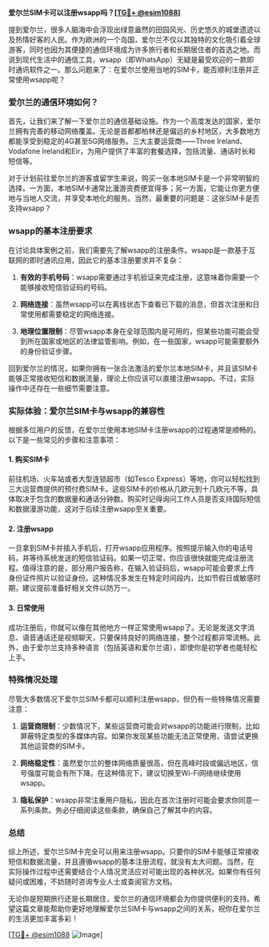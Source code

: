 **爱尔兰SIM卡可以注册wsapp吗？[[TG💪+ @esim1088](https://t.me/s/esim1088)]**

提到爱尔兰，很多人脑海中会浮现出绿意盎然的田园风光、历史悠久的城堡遗迹以及热情好客的人民。作为欧洲的一个岛国，爱尔兰不仅以其独特的文化吸引着全球游客，同时也因为其便捷的通信环境成为许多旅行者和长期居住者的首选之地。而说到现代生活中的通信工具，wsapp（即WhatsApp）无疑是最受欢迎的一款即时通讯软件之一。那么问题来了：在爱尔兰使用当地的SIM卡，能否顺利注册并正常使用wsapp呢？

### 爱尔兰的通信环境如何？

首先，让我们来了解一下爱尔兰的通信基础设施。作为一个高度发达的国家，爱尔兰拥有完善的移动网络覆盖。无论是首都都柏林还是偏远的乡村地区，大多数地方都能享受到稳定的4G甚至5G网络服务。三大主要运营商——Three Ireland、Vodafone Ireland和Eir，为用户提供了丰富的套餐选择，包括流量、通话时长和短信等。

对于计划前往爱尔兰的游客或留学生来说，购买一张本地SIM卡是一个非常明智的选择。一方面，本地SIM卡通常比漫游资费便宜得多；另一方面，它能让你更方便地与当地人交流，并享受本地化的服务。当然，最重要的问题是：这张SIM卡是否支持wsapp？

### wsapp的基本注册要求

在讨论具体案例之前，我们需要先了解wsapp的注册条件。wsapp是一款基于互联网的即时通讯应用，因此它的基本注册要求并不复杂：

1. **有效的手机号码**：wsapp需要通过手机验证来完成注册，这意味着你需要一个能够接收短信验证码的号码。
   
2. **网络连接**：虽然wsapp可以在离线状态下查看已下载的消息，但首次注册和日常使用都需要稳定的网络连接。

3. **地理位置限制**：尽管wsapp本身在全球范围内是可用的，但某些功能可能会受到所在国家或地区的法律监管影响。例如，在一些国家，wsapp可能需要额外的身份验证步骤。

回到爱尔兰的情况，如果你拥有一张合法激活的爱尔兰本地SIM卡，并且该SIM卡能够正常接收短信和数据流量，理论上你应该可以直接注册wsapp。不过，实际操作中还存在一些细节需要注意。

### 实际体验：爱尔兰SIM卡与wsapp的兼容性

根据多位用户的反馈，在爱尔兰使用本地SIM卡注册wsapp的过程通常是顺畅的。以下是一些常见的步骤和注意事项：

#### 1. 购买SIM卡

前往机场、火车站或者大型连锁超市（如Tesco Express）等地，你可以轻松找到三大运营商提供的预付费SIM卡。这些SIM卡的价格从几欧元到十几欧元不等，具体取决于包含的数据量和通话分钟数。购买时记得询问工作人员是否支持国际短信和数据漫游功能，这对于后续注册wsapp至关重要。

#### 2. 注册wsapp

一旦拿到SIM卡并插入手机后，打开wsapp应用程序。按照提示输入你的电话号码，并等待系统发送的短信验证码。如果一切正常，你应该很快就能完成注册流程。值得注意的是，部分用户报告称，在输入验证码后，wsapp可能会要求上传身份证件照片以验证身份。这种情况多发生在特定时间段内，比如节假日或敏感时期，建议提前准备好相关文件以防万一。

#### 3. 日常使用

成功注册后，你就可以像在其他地方一样正常使用wsapp了。无论是发送文字消息、语音通话还是视频聊天，只要保持良好的网络连接，整个过程都非常流畅。此外，由于爱尔兰支持多种语言（包括英语和爱尔兰语），即使你是初学者也能轻松上手。

### 特殊情况处理

尽管大多数情况下爱尔兰SIM卡都可以顺利注册wsapp，但仍有一些特殊情况需要注意：

1. **运营商限制**：少数情况下，某些运营商可能会对wsapp的功能进行限制，比如屏蔽特定类型的多媒体内容。如果你发现某些功能无法正常使用，请尝试更换其他运营商的SIM卡。

2. **网络稳定性**：虽然爱尔兰的整体网络质量很高，但在高峰时段或偏远地区，信号强度可能会有所下降。在这种情况下，建议切换至Wi-Fi网络继续使用wsapp。

3. **隐私保护**：wsapp非常注重用户隐私，因此在首次注册时可能会要求你同意一系列条款。务必仔细阅读这些条款，确保自己了解其中的内容。

### 总结

综上所述，爱尔兰SIM卡完全可以用来注册wsapp。只要你的SIM卡能够正常接收短信和数据流量，并且遵循wsapp的基本注册流程，就没有太大问题。当然，在实际操作过程中还需要结合个人情况灵活应对可能出现的各种状况。如果你有任何疑问或困难，不妨随时咨询专业人士或查阅官方文档。

无论你是短期旅行还是长期居住，爱尔兰的通信环境都会为你提供便利的支持。希望这篇文章能帮助你更好地理解爱尔兰SIM卡与wsapp之间的关系，祝你在爱尔兰的生活更加丰富多彩！

[[TG💪+ @esim1088](https://t.me/s/esim1088) ![Image](https://i.postimg.cc/4NQfJmqS/Snipaste-2025-05-13-00-14-12.png)]